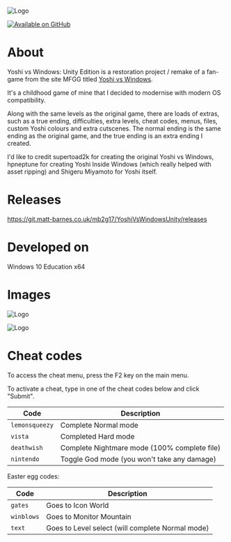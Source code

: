 ![Logo](logo.fw.png)

[![Available on GitHub](https://img.shields.io/badge/Available%20on-GitHub-white?style=flat-square&logo=github)](https://github.com/mb2g17/YoshiVsWindowsUnity)

# About

Yoshi vs Windows: Unity Edition is a restoration project / remake of a fan-game from the site MFGG titled [Yoshi vs Windows](https://www.mfgg.net/index.php?act=resdb&param=02&c=2&id=318).

It's a childhood game of mine that I decided to modernise with modern OS compatibility.

Along with the same levels as the original game, there are loads of extras, such as a true ending, difficulties, extra levels, cheat codes, menus, files, custom Yoshi colours and extra cutscenes. The normal ending is the same ending as the original game, and the true ending is an extra ending I created.

I'd like to credit supertoad2k for creating the original Yoshi vs Windows, hpneptune for creating Yoshi Inside Windows (which really helped with asset ripping) and Shigeru Miyamoto for Yoshi itself.

# Releases

https://git.matt-barnes.co.uk/mb2g17/YoshiVsWindowsUnity/releases

# Developed on

Windows 10 Education x64

# Images

![Logo](Screenshot_1.jpg)

![Logo](Screenshot_2.jpg)

# Cheat codes

To access the cheat menu, press the F2 key on the main menu.

To activate a cheat, type in one of the cheat codes below and click "Submit".

Code | Description
--- | ---
`lemonsqueezy` | Complete Normal mode
`vista` | Completed Hard mode
`deathwish` | Complete Nightmare mode (100% complete file)
`nintendo` | Toggle God mode (you won't take any damage)

Easter egg codes:

Code | Description
--- | ---
`gates` | Goes to Icon World
`winblows` | Goes to Monitor Mountain
`text` | Goes to Level select (will complete Normal mode)